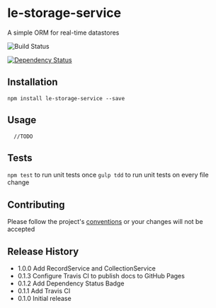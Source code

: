 le-storage-service
=========

A simple ORM for real-time datastores

![Build Status](https://api.travis-ci.org/castle-dev/le-storage-service.svg?branch=develop "Build Status")

[![Dependency Status](https://david-dm.org/castle-dev/le-storage-service.svg)](https://david-dm.org/castle-dev/le-storage-service)

## Installation

  `npm install le-storage-service --save`

## Usage

```
  //TODO
```

## Tests

  `npm test` to run unit tests once
  `gulp tdd` to run unit tests on every file change

## Contributing

Please follow the project's [conventions](https://github.com/castle-dev/le-storage-service/blob/master/CONTRIBUTING.md) or your changes will not be accepted

## Release History

* 1.0.0 Add RecordService and CollectionService
* 0.1.3 Configure Travis CI to publish docs to GitHub Pages
* 0.1.2 Add Dependency Status Badge
* 0.1.1 Add Travis CI
* 0.1.0 Initial release
